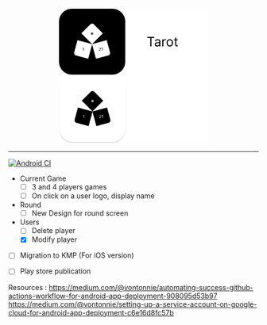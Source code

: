<p align="center">
  <img width="300" alt="Android tools logo" src= "./doc/banner-light.png#gh-light-mode-only"/>
  <img width="300" alt="Android tools logo" src= "./doc/banner-dark.png#gh-dark-mode-only"/>
</p>

---

[![Android CI](https://github.com/ThomasBernard03/Tarot/actions/workflows/main.yml/badge.svg)](https://github.com/ThomasBernard03/Tarot/actions/workflows/main.yml)

- Current Game
  - [ ] 3 and 4 players games
  - [ ] On click on a user logo, display name
- Round
  - [ ] New Design for round screen
- Users
  - [ ] Delete player
  - [x] Modify player

- [ ] Migration to KMP (For iOS version)
- [ ] Play store publication



Resources :
https://medium.com/@vontonnie/automating-success-github-actions-workflow-for-android-app-deployment-908095d53b97
https://medium.com/@vontonnie/setting-up-a-service-account-on-google-cloud-for-android-app-deployment-c6e16d8fc57b